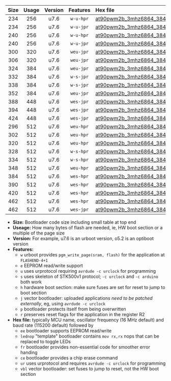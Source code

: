 |Size|Usage|Version|Features|Hex file|
|:-:|:-:|:-:|:-:|:--|
|234|256|u7.6|`w-u-hpr`|[at90pwm2b_3mhz6864_38400bps_ur.hex](https://raw.githubusercontent.com/stefanrueger/urboot/main//at90pwm2b_3mhz6864_38400bps_ur.hex)|
|234|256|u7.6|`w-u-jpr`|[at90pwm2b_3mhz6864_38400bps_ur_vbl.hex](https://raw.githubusercontent.com/stefanrueger/urboot/main//at90pwm2b_3mhz6864_38400bps_ur_vbl.hex)|
|240|256|u7.6|`w-u-hpr`|[at90pwm2b_3mhz6864_38400bps_lednop_ur.hex](https://raw.githubusercontent.com/stefanrueger/urboot/main//at90pwm2b_3mhz6864_38400bps_lednop_ur.hex)|
|240|256|u7.6|`w-u-jpr`|[at90pwm2b_3mhz6864_38400bps_lednop_ur_vbl.hex](https://raw.githubusercontent.com/stefanrueger/urboot/main//at90pwm2b_3mhz6864_38400bps_lednop_ur_vbl.hex)|
|300|320|u7.6|`weu-jpr`|[at90pwm2b_3mhz6864_38400bps_ee_ur_vbl.hex](https://raw.githubusercontent.com/stefanrueger/urboot/main//at90pwm2b_3mhz6864_38400bps_ee_ur_vbl.hex)|
|306|320|u7.6|`weu-jpr`|[at90pwm2b_3mhz6864_38400bps_ee_lednop_ur_vbl.hex](https://raw.githubusercontent.com/stefanrueger/urboot/main//at90pwm2b_3mhz6864_38400bps_ee_lednop_ur_vbl.hex)|
|324|384|u7.6|`weu-jpr`|[at90pwm2b_3mhz6864_38400bps_ee_lednop_fr_ur_vbl.hex](https://raw.githubusercontent.com/stefanrueger/urboot/main//at90pwm2b_3mhz6864_38400bps_ee_lednop_fr_ur_vbl.hex)|
|332|384|u7.6|`w-s-jpr`|[at90pwm2b_3mhz6864_38400bps_vbl.hex](https://raw.githubusercontent.com/stefanrueger/urboot/main//at90pwm2b_3mhz6864_38400bps_vbl.hex)|
|338|384|u7.6|`w-s-jpr`|[at90pwm2b_3mhz6864_38400bps_lednop_vbl.hex](https://raw.githubusercontent.com/stefanrueger/urboot/main//at90pwm2b_3mhz6864_38400bps_lednop_vbl.hex)|
|352|384|u7.6|`weu-jpr`|[at90pwm2b_3mhz6864_38400bps_ee_lednop_fr_ce_ur_vbl.hex](https://raw.githubusercontent.com/stefanrueger/urboot/main//at90pwm2b_3mhz6864_38400bps_ee_lednop_fr_ce_ur_vbl.hex)|
|388|448|u7.6|`wes-jpr`|[at90pwm2b_3mhz6864_38400bps_ee_vbl.hex](https://raw.githubusercontent.com/stefanrueger/urboot/main//at90pwm2b_3mhz6864_38400bps_ee_vbl.hex)|
|394|448|u7.6|`wes-jpr`|[at90pwm2b_3mhz6864_38400bps_ee_lednop_vbl.hex](https://raw.githubusercontent.com/stefanrueger/urboot/main//at90pwm2b_3mhz6864_38400bps_ee_lednop_vbl.hex)|
|424|448|u7.6|`wes-jpr`|[at90pwm2b_3mhz6864_38400bps_ee_lednop_fr_vbl.hex](https://raw.githubusercontent.com/stefanrueger/urboot/main//at90pwm2b_3mhz6864_38400bps_ee_lednop_fr_vbl.hex)|
|296|512|u7.6|`weu-hpr`|[at90pwm2b_3mhz6864_38400bps_ee_ur.hex](https://raw.githubusercontent.com/stefanrueger/urboot/main//at90pwm2b_3mhz6864_38400bps_ee_ur.hex)|
|302|512|u7.6|`weu-hpr`|[at90pwm2b_3mhz6864_38400bps_ee_lednop_ur.hex](https://raw.githubusercontent.com/stefanrueger/urboot/main//at90pwm2b_3mhz6864_38400bps_ee_lednop_ur.hex)|
|320|512|u7.6|`weu-hpr`|[at90pwm2b_3mhz6864_38400bps_ee_lednop_fr_ur.hex](https://raw.githubusercontent.com/stefanrueger/urboot/main//at90pwm2b_3mhz6864_38400bps_ee_lednop_fr_ur.hex)|
|328|512|u7.6|`w-s-hpr`|[at90pwm2b_3mhz6864_38400bps.hex](https://raw.githubusercontent.com/stefanrueger/urboot/main//at90pwm2b_3mhz6864_38400bps.hex)|
|334|512|u7.6|`w-s-hpr`|[at90pwm2b_3mhz6864_38400bps_lednop.hex](https://raw.githubusercontent.com/stefanrueger/urboot/main//at90pwm2b_3mhz6864_38400bps_lednop.hex)|
|348|512|u7.6|`weu-hpr`|[at90pwm2b_3mhz6864_38400bps_ee_lednop_fr_ce_ur.hex](https://raw.githubusercontent.com/stefanrueger/urboot/main//at90pwm2b_3mhz6864_38400bps_ee_lednop_fr_ce_ur.hex)|
|384|512|u7.6|`wes-hpr`|[at90pwm2b_3mhz6864_38400bps_ee.hex](https://raw.githubusercontent.com/stefanrueger/urboot/main//at90pwm2b_3mhz6864_38400bps_ee.hex)|
|390|512|u7.6|`wes-hpr`|[at90pwm2b_3mhz6864_38400bps_ee_lednop.hex](https://raw.githubusercontent.com/stefanrueger/urboot/main//at90pwm2b_3mhz6864_38400bps_ee_lednop.hex)|
|420|512|u7.6|`wes-hpr`|[at90pwm2b_3mhz6864_38400bps_ee_lednop_fr.hex](https://raw.githubusercontent.com/stefanrueger/urboot/main//at90pwm2b_3mhz6864_38400bps_ee_lednop_fr.hex)|
|462|512|u7.6|`wes-hpr`|[at90pwm2b_3mhz6864_38400bps_ee_lednop_fr_ce.hex](https://raw.githubusercontent.com/stefanrueger/urboot/main//at90pwm2b_3mhz6864_38400bps_ee_lednop_fr_ce.hex)|
|462|512|u7.6|`wes-jpr`|[at90pwm2b_3mhz6864_38400bps_ee_lednop_fr_ce_vbl.hex](https://raw.githubusercontent.com/stefanrueger/urboot/main//at90pwm2b_3mhz6864_38400bps_ee_lednop_fr_ce_vbl.hex)|

- **Size:** Bootloader code size including small table at top end
- **Useage:** How many bytes of flash are needed, ie, HW boot section or a multiple of the page size
- **Version:** For example, u7.6 is an urboot version, o5.2 is an optiboot version
- **Features:**
  + `w` urboot provides `pgm_write_page(sram, flash)` for the application at `FLASHEND-4+1`
  + `e` EEPROM read/write support
  + `u` uses urprotocol requiring `avrdude -c urclock` for programming
  + `s` uses skeleton of STK500v1 protocol; `-c urclock` and `-c arduino` both work
  + `h` hardware boot section: make sure fuses are set for reset to jump to boot section
  + `j` vector bootloader: uploaded applications *need to be patched externally*, eg, using `avrdude -c urclock`
  + `p` bootloader protects itself from being overwritten
  + `r` preserves reset flags for the application in the register R2
- **Hex file:** typically MCU name, oscillator frequency (16 MHz default) and baud rate (115200 default) followed by
  + `ee` bootloader supports EEPROM read/write
  + `lednop` "template" bootloader contains `mov rx,rx` nops that can be replaced to toggle LEDs
  + `fr` bootloader provides non-essential code for smoother error handing
  + `ce` bootloader provides a chip erase command
  + `ur` uses urprotocol and requires `avrdude -c urclock` for programming
  + `vbl` vector bootloader: set fuses to jump to reset, not the HW boot section
